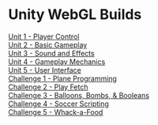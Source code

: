 # Unity WebGL Builds
[Unit 1 - Player Control](https://w2tong.github.io/unity-webgl-builds/builds/unit1)\
[Unit 2 - Basic Gameplay](https://w2tong.github.io/unity-webgl-builds/builds/unit2)\
[Unit 3 - Sound and Effects](https://w2tong.github.io/unity-webgl-builds/builds/unit3)\
[Unit 4 - Gameplay Mechanics](https://w2tong.github.io/unity-webgl-builds/builds/unit4)\
[Unit 5 - User Interface](https://w2tong.github.io/unity-webgl-builds/builds/unit5)\
[Challenge 1 - Plane Programming](https://w2tong.github.io/unity-webgl-builds/builds/challenge1)\
[Challenge 2 - Play Fetch](https://w2tong.github.io/unity-webgl-builds/builds/challenge2)\
[Challenge 3 - Balloons, Bombs, & Booleans](https://w2tong.github.io/unity-webgl-builds/builds/challenge3)\
[Challenge 4 - Soccer Scripting](https://w2tong.github.io/unity-webgl-builds/builds/challenge4)\
[Challenge 5 - Whack-a-Food](https://w2tong.github.io/unity-webgl-builds/builds/challenge5)
